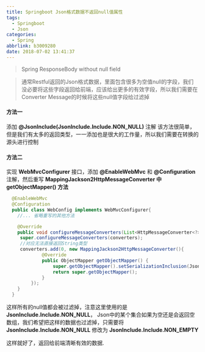 ```yaml
---
title: Springboot Json格式数据不返回null值属性
tags:
  - Springboot
  - Json
categories:
  - Spring
abbrlink: b3009280
date: 2018-07-02 13:41:37
---
```


<blockquote class="blockquote-center">Spring ResponseBody without null field</blockquote>

> 通常Restful返回的Json格式数据，里面包含很多为空值null的字段，我们没必要将这些字段返回给前端，应该给出更多的有效字段，所以我们需要在Converter Message的时候将这些null值字段给过滤掉

#### 方法一
添加 **@JsonInclude(JsonInclude.Include.NON_NULL)** 注解
该方法很简单，但是我们有太多的返回类型，一一添加也是很大的工作量，所以我们需要在转换的源头进行控制

<!-- more -->


#### 方法二
实现 **WebMvcConfigurer** 接口，添加 **@EnableWebMvc** 和 **@Configuration** 注解，然后重写 **MappingJackson2HttpMessageConverter 中 getObjectMapper() 方法**

```java
  @EnableWebMvc
  @Configuration
  public class WebConfig implements WebMvcConfigurer{
    //... 省略重写的其他方法

    @Override
    public void configureMessageConverters(List<HttpMessageConverter<?>> converters) {
     super.configureMessageConverters(converters);
     //对应无法直接返回String类型
     converters.add(0, new MappingJackson2HttpMessageConverter(){
             @Override
             public ObjectMapper getObjectMapper() {
                 super.getObjectMapper().setSerializationInclusion(JsonInclude.Include.NON_NULL);
                 return super.getObjectMapper();
             }
         });
    }
  }


```
这样所有的null值都会被过滤掉，注意这里使用的是 **JsonInclude.Include.NON_NULL**， Json中的某个集合如果为空还是会返回空数组，我们希望把这样的数据也过滤掉，只需要将**JsonInclude.Include.NON_NULL** 修改为 **JsonInclude.Include.NON_EMPTY**

这样就好了，返回给前端清晰有效的数据.

